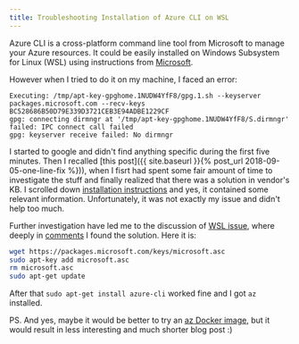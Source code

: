 ```yaml
---
title: Troubleshooting Installation of Azure CLI on WSL
---
```


Azure CLI is a cross-platform command line tool from Microsoft to manage your Azure resources.
It could be easily installed on Windows Subsystem for Linux (WSL) using instructions from 
[Microsoft][1].

However when I tried to do it on my machine, I faced an error:

```text
Executing: /tmp/apt-key-gpghome.1NUDW4YfF8/gpg.1.sh --keyserver packages.microsoft.com --recv-keys BC528686B50D79E339D3721CEB3E94ADBE1229CF
gpg: connecting dirmngr at '/tmp/apt-key-gpghome.1NUDW4YfF8/S.dirmngr' failed: IPC connect call failed
gpg: keyserver receive failed: No dirmngr
```

I started to google and didn't find anything specific during the first five minutes. Then I recalled
[this post]({{ site.baseurl }}{% post_url 2018-09-05-one-line-fix %})), when I fisrt had spent some fair
amount of time to investigate the stuff and finally realized that there was a solution in vendor's KB.
I scrolled down [installation instructions][1] and yes, it contained some relevant information. Unfortunately,
it was not exactly my issue and didn't help too much.

Further investigation have led me to the discussion of [WSL issue][3], where deeply in [comments][3] I
found the solution. Here it is:

```bash
wget https://packages.microsoft.com/keys/microsoft.asc
sudo apt-key add microsoft.asc
rm microsoft.asc
sudo apt-get update
```

After that `sudo apt-get install azure-cli` worked fine and I got `az` installed.

PS. And yes, maybe it would be better to try an [az Docker image][4], but it would result in less interesting
and much shorter blog post :)

[1]: https://docs.microsoft.com/en-us/cli/azure/install-azure-cli-apt?view=azure-cli-latest
[2]: https://github.com/Microsoft/WSL/issues/3286#issuecomment-436999269
[3]: https://github.com/Microsoft/WSL/issues/3286
[4]: https://docs.microsoft.com/en-us/cli/azure/run-azure-cli-docker?view=azure-cli-latest